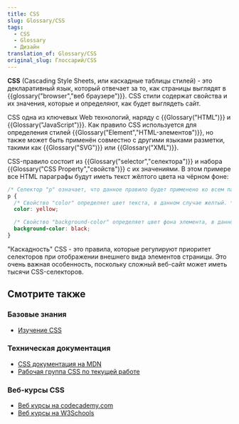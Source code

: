 ```yaml
---
title: CSS
slug: Glossary/CSS
tags:
  - CSS
  - Glossary
  - Дизайн
translation_of: Glossary/CSS
original_slug: Глоссарий/CSS
---
```


**CSS** (Cascading Style Sheets, или каскадные таблицы стилей) - это декларативный язык, который отвечает за то, как страницы выглядят в {{glossary("browser","веб браузере")}}. CSS стили содержат свойства и их значения, которые и определяют, как будет выглядеть сайт.

CSS одна из ключевых Web технологий, наряду с {{Glossary("HTML")}} и {{Glossary("JavaScript")}}. Как правило CSS используется для определения стилей {{Glossary("Element","HTML-элементов")}}, но также может быть применён совместно с другими языками разметки, такими как {{Glossary("SVG")}} или {{Glossary("XML")}}.

CSS-правило состоит из {{Glossary("selector","селектора")}} и набора {{Glossary("CSS Property","свойств")}} с их значениями. В этом примере все HTML параграфы будут иметь текст жёлтого цвета на чёрном фоне:

```css
/* Селектор "p" означает, что данное правило будет применено ко всем параграфам в документе */
p {
  /* Свойство "color" определяет цвет текста, в данном случае желтый. */
  color: yellow;

  /* Свойство "background-color" определяет цвет фона элемента, в данном случае черный. */
  background-color: black;
}
```

"Каскадность" CSS - это правила, которые регулируют приоритет селекторов при отображении внешнего вида элементов страницы. Это очень важная особенность, поскольку сложный веб-сайт может иметь тысячи CSS-селекторов.

## Смотрите также

### Базовые знания

- [Изучение CSS](/ru/docs/Learn/CSS)

### Техническая документация

- [CSS документация на MDN](/ru/docs/Web/CSS)
- [Рабочая группа CSS по текущей работе](http://www.w3.org/Style/CSS/current-work)

### Веб-курсы CSS

- [Веб курсы на codecademy.com](http://www.codecademy.com/en/tracks/web)
- [Веб курсы на W3Schools](http://www.w3schools.com/css/default.asp)
